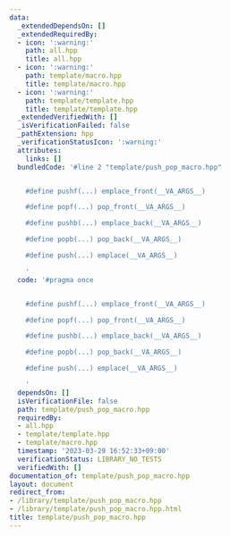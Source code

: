 ```yaml
---
data:
  _extendedDependsOn: []
  _extendedRequiredBy:
  - icon: ':warning:'
    path: all.hpp
    title: all.hpp
  - icon: ':warning:'
    path: template/macro.hpp
    title: template/macro.hpp
  - icon: ':warning:'
    path: template/template.hpp
    title: template/template.hpp
  _extendedVerifiedWith: []
  _isVerificationFailed: false
  _pathExtension: hpp
  _verificationStatusIcon: ':warning:'
  attributes:
    links: []
  bundledCode: '#line 2 "template/push_pop_macro.hpp"


    #define pushf(...) emplace_front(__VA_ARGS__)

    #define popf(...) pop_front(__VA_ARGS__)

    #define pushb(...) emplace_back(__VA_ARGS__)

    #define popb(...) pop_back(__VA_ARGS__)

    #define push(...) emplace(__VA_ARGS__)

    '
  code: '#pragma once


    #define pushf(...) emplace_front(__VA_ARGS__)

    #define popf(...) pop_front(__VA_ARGS__)

    #define pushb(...) emplace_back(__VA_ARGS__)

    #define popb(...) pop_back(__VA_ARGS__)

    #define push(...) emplace(__VA_ARGS__)

    '
  dependsOn: []
  isVerificationFile: false
  path: template/push_pop_macro.hpp
  requiredBy:
  - all.hpp
  - template/template.hpp
  - template/macro.hpp
  timestamp: '2023-03-29 16:52:33+09:00'
  verificationStatus: LIBRARY_NO_TESTS
  verifiedWith: []
documentation_of: template/push_pop_macro.hpp
layout: document
redirect_from:
- /library/template/push_pop_macro.hpp
- /library/template/push_pop_macro.hpp.html
title: template/push_pop_macro.hpp
---
```

